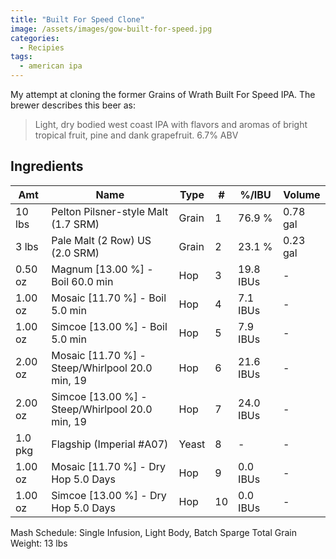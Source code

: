 ```yaml
---
title: "Built For Speed Clone"
image: /assets/images/gow-built-for-speed.jpg
categories:
  - Recipies
tags:
  - american ipa
---
```


My attempt at cloning the former Grains of Wrath Built For Speed IPA. The brewer describes this beer as:

> Light, dry bodied west coast IPA with flavors and aromas of bright tropical fruit, pine and dank grapefruit. 6.7% ABV

## Ingredients

| Amt     | Name                                            | Type  | #   | %/IBU     | Volume   |
| ------- | ----------------------------------------------- | ----- | --- | --------- | -------- |
| 10 lbs  | Pelton Pilsner-style Malt (1.7 SRM)             | Grain | 1   | 76.9 %    | 0.78 gal |
| 3 lbs   | Pale Malt (2 Row) US (2.0 SRM)                  | Grain | 2   | 23.1 %    | 0.23 gal |
| 0.50 oz | Magnum [13.00 %] - Boil 60.0 min                | Hop   | 3   | 19.8 IBUs | -        |
| 1.00 oz | Mosaic [11.70 %] - Boil 5.0 min                 | Hop   | 4   | 7.1 IBUs  | -        |
| 1.00 oz | Simcoe [13.00 %] - Boil 5.0 min                 | Hop   | 5   | 7.9 IBUs  | -        |
| 2.00 oz | Mosaic [11.70 %] - Steep/Whirlpool 20.0 min, 19 | Hop   | 6   | 21.6 IBUs | -        |
| 2.00 oz | Simcoe [13.00 %] - Steep/Whirlpool 20.0 min, 19 | Hop   | 7   | 24.0 IBUs | -        |
| 1.0 pkg | Flagship (Imperial #A07)                        | Yeast | 8   | -         | -        |
| 1.00 oz | Mosaic [11.70 %] - Dry Hop 5.0 Days             | Hop   | 9   | 0.0 IBUs  | -        |
| 1.00 oz | Simcoe [13.00 %] - Dry Hop 5.0 Days             | Hop   | 10  | 0.0 IBUs  | -        |

Mash Schedule: Single Infusion, Light Body, Batch Sparge
Total Grain Weight: 13 lbs
